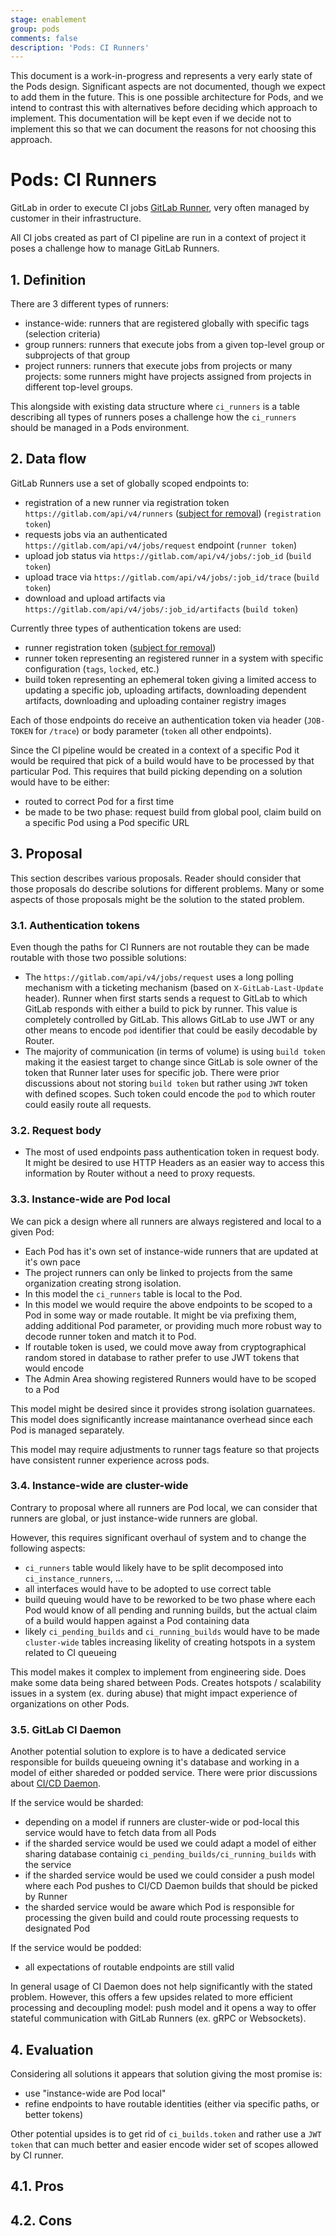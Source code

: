 ```yaml
---
stage: enablement
group: pods
comments: false
description: 'Pods: CI Runners'
---
```


This document is a work-in-progress and represents a very early state of the
Pods design. Significant aspects are not documented, though we expect to add
them in the future. This is one possible architecture for Pods, and we intend to
contrast this with alternatives before deciding which approach to implement.
This documentation will be kept even if we decide not to implement this so that
we can document the reasons for not choosing this approach.

# Pods: CI Runners

GitLab in order to execute CI jobs [GitLab Runner](https://gitlab.com/gitlab-org/gitlab-runner/),
very often managed by customer in their infrastructure.

All CI jobs created as part of CI pipeline are run in a context of project
it poses a challenge how to manage GitLab Runners.

## 1. Definition

There are 3 different types of runners:

- instance-wide: runners that are registered globally with specific tags (selection criteria)
- group runners: runners that execute jobs from a given top-level group or subprojects of that group
- project runners: runners that execute jobs from projects or many projects: some runners might
  have projects assigned from projects in different top-level groups.

This alongside with existing data structure where `ci_runners` is a table describing
all types of runners poses a challenge how the `ci_runners` should be managed in a Pods environment.

## 2. Data flow

GitLab Runners use a set of globally scoped endpoints to:

- registration of a new runner via registration token `https://gitlab.com/api/v4/runners`
  ([subject for removal](../runner_tokens/index.md)) (`registration token`)
- requests jobs via an authenticated `https://gitlab.com/api/v4/jobs/request` endpoint (`runner token`)
- upload job status via `https://gitlab.com/api/v4/jobs/:job_id` (`build token`)
- upload trace via `https://gitlab.com/api/v4/jobs/:job_id/trace` (`build token`)
- download and upload artifacts via `https://gitlab.com/api/v4/jobs/:job_id/artifacts` (`build token`)

Currently three types of authentication tokens are used:

- runner registration token ([subject for removal](../runner_tokens/index.md))
- runner token representing an registered runner in a system with specific configuration (`tags`, `locked`, etc.)
- build token representing an ephemeral token giving a limited access to updating a specific
  job, uploading artifacts, downloading dependent artifacts, downloading and uploading
  container registry images

Each of those endpoints do receive an authentication token via header (`JOB-TOKEN` for `/trace`)
or body parameter (`token` all other endpoints).

Since the CI pipeline would be created in a context of a specific Pod it would be required
that pick of a build would have to be processed by that particular Pod. This requires
that build picking depending on a solution would have to be either:

- routed to correct Pod for a first time
- be made to be two phase: request build from global pool, claim build on a specific Pod using a Pod specific URL

## 3. Proposal

This section describes various proposals. Reader should consider that those
proposals do describe solutions for different problems. Many or some aspects
of those proposals might be the solution to the stated problem.

### 3.1. Authentication tokens

Even though the paths for CI Runners are not routable they can be made routable with
those two possible solutions:

- The `https://gitlab.com/api/v4/jobs/request` uses a long polling mechanism with
  a ticketing mechanism (based on `X-GitLab-Last-Update` header). Runner when first
  starts sends a request to GitLab to which GitLab responds with either a build to pick
  by runner. This value is completely controlled by GitLab. This allows GitLab
  to use JWT or any other means to encode `pod` identifier that could be easily
  decodable by Router.
- The majority of communication (in terms of volume) is using `build token` making it
  the easiest target to change since GitLab is sole owner of the token that Runner later
  uses for specific job. There were prior discussions about not storing `build token`
  but rather using `JWT` token with defined scopes. Such token could encode the `pod`
  to which router could easily route all requests.

### 3.2. Request body

- The most of used endpoints pass authentication token in request body. It might be desired
  to use HTTP Headers as an easier way to access this information by Router without
  a need to proxy requests.

### 3.3. Instance-wide are Pod local

We can pick a design where all runners are always registered and local to a given Pod:

- Each Pod has it's own set of instance-wide runners that are updated at it's own pace
- The project runners can only be linked to projects from the same organization
  creating strong isolation.
- In this model the `ci_runners` table is local to the Pod.
- In this model we would require the above endpoints to be scoped to a Pod in some way
  or made routable. It might be via prefixing them, adding additional Pod parameter,
  or providing much more robust way to decode runner token and match it to Pod.
- If routable token is used, we could move away from cryptographical random stored in
  database to rather prefer to use JWT tokens that would encode
- The Admin Area showing registered Runners would have to be scoped to a Pod

This model might be desired since it provides strong isolation guarnatees.
This model does significantly increase maintanance overhead since each Pod is managed
separately.

This model may require adjustments to runner tags feature so that projects have consistent runner experience across pods.

### 3.4. Instance-wide are cluster-wide

Contrary to proposal where all runners are Pod local, we can consider that runners
are global, or just instance-wide runners are global.

However, this requires significant overhaul of system and to change the following aspects:

- `ci_runners` table would likely have to be split decomposed into `ci_instance_runners`, ...
- all interfaces would have to be adopted to use correct table
- build queuing would have to be reworked to be two phase where each Pod would know of all pending
  and running builds, but the actual claim of a build would happen against a Pod containing data
- likely `ci_pending_builds` and `ci_running_builds` would have to be made `cluster-wide` tables
  increasing likelity of creating hotspots in a system related to CI queueing

This model makes it complex to implement from engineering side. Does make some data being shared
between Pods. Creates hotspots / scalability issues in a system (ex. during abuse) that
might impact experience of organizations on other Pods.

### 3.5. GitLab CI Daemon

Another potential solution to explore is to have a dedicated service responsible for builds queueing
owning it's database and working in a model of either shareded or podded service. There were prior
discussions about [CI/CD Daemon](https://gitlab.com/gitlab-org/gitlab/-/issues/19435).

If the service would be sharded:

- depending on a model if runners are cluster-wide or pod-local this service would have to fetch
  data from all Pods
- if the sharded service would be used we could adapt a model of either sharing database containig
  `ci_pending_builds/ci_running_builds` with the service
- if the sharded service would be used we could consider a push model where each Pod pushes to CI/CD Daemon
  builds that should be picked by Runner
- the sharded service would be aware which Pod is responsible for processing the given build and could
  route processing requests to designated Pod

If the service would be podded:

- all expectations of routable endpoints are still valid

In general usage of CI Daemon does not help significantly with the stated problem. However, this offers
a few upsides related to more efficient processing and decoupling model: push model and it opens a way
to offer stateful communication with GitLab Runners (ex. gRPC or Websockets).

## 4. Evaluation

Considering all solutions it appears that solution giving the most promise is:

- use "instance-wide are Pod local"
- refine endpoints to have routable identities (either via specific paths, or better tokens)

Other potential upsides is to get rid of `ci_builds.token` and rather use a `JWT token`
that can much better and easier encode wider set of scopes allowed by CI runner.

## 4.1. Pros

## 4.2. Cons
